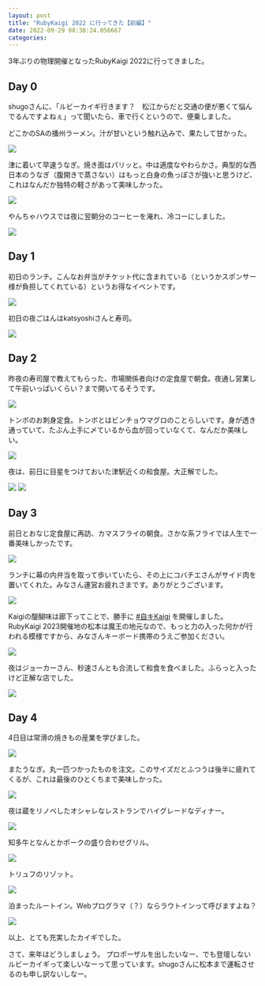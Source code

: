 ```yaml
---
layout: post
title: "RubyKaigi 2022 に行ってきた【前編】"
date: 2022-09-29 08:38:24.056667
categories: 
---
```


3年ぶりの物理開催となったRubyKaigi 2022に行ってきました。

## Day 0

shugoさんに、「ルビーカイギ行きます？　松江からだと交通の便が悪くて悩んでるんですよねぇ」って聞いたら、車で行くというので、便乗しました。


どこかのSAの播州ラーメン。汁が甘いという触れ込みで、果たして甘かった。

![](/assets/images/202209/IMG_6242.jpg)

津に着いて早速うなぎ。焼き面はパリッと。中は適度なやわらかさ。典型的な西日本のうなぎ（腹開きで蒸さない）はもっと白身の魚っぽさが強いと思うけど、これはなんだか独特の軽さがあって美味しかった。

![](/assets/images/202209/IMG_6248.jpg)

やんちゃハウスでは夜に翌朝分のコーヒーを淹れ、冷コーにしました。

![](/assets/images/202209/IMG_6254.jpg)

## Day 1

初日のランチ。こんなお弁当がチケット代に含まれている（というかスポンサー様が負担してくれている）というお得なイベントです。

![](/assets/images/202209/IMG_6259.jpg)

初日の夜ごはんはkatsyoshiさんと寿司。

![](/assets/images/202209/IMG_6267.jpg)

## Day 2

昨夜の寿司屋で教えてもらった、市場関係者向けの定食屋で朝食。夜通し営業して午前いっぱいくらい？まで開いてるそうです。

![](/assets/images/202209/IMG_6274.jpg)

トンボのお刺身定食。トンボとはビンチョウマグロのことらしいです。身が透き通っていて、たぶん上手に〆ているから血が回っていなくて、なんだか美味しい。

![](/assets/images/202209/IMG_6275.jpg)

夜は、前日に目星をつけておいた津駅近くの和食屋。大正解でした。

![](/assets/images/202209/IMG_6289.jpg)
![](/assets/images/202209/IMG_6295.jpg)

## Day 3

前日とおなじ定食屋に再訪、カマスフライの朝食。さかな系フライでは人生で一番美味しかったです。

![](/assets/images/202209/IMG_6299.jpg)

ランチに幕の内弁当を取って歩いていたら、その上にコバチエさんがサイド肉を置いてくれた。みなさん運営お疲れさまです。ありがとうございます。

![](/assets/images/202209/IMG_6301.jpg)

Kaigiの醍醐味は廊下ってことで、勝手に [#自キKaigi](https://twitter.com/search?q=%23%E8%87%AA%E3%82%ADkaigi&src=typed_query) を開催しました。
RubyKaigi 2023開催地の松本は魔王の地元なので、もっと力の入った何かが行われる模様ですから、みなさんキーボード携帯のうえご参加ください。

![](/assets/images/202209/IMG_6304.jpg)

夜はジョーカーさん、秒速さんとも合流して和食を食べました。ふらっと入ったけど正解な店でした。

![](/assets/images/202209/IMG_6326.jpg)

## Day 4

4日目は常滑の焼きもの産業を学びました。

![](/assets/images/202209/IMG_6336.jpg)

またうなぎ。丸一匹つかったものを注文。このサイズだとふつうは後半に疲れてくるが、これは最後のひとくちまで美味しかった。

![](/assets/images/202209/IMG_6338.jpg)

夜は蔵をリノベしたオシャレなレストランでハイグレードなディナー。

![](/assets/images/202209/IMG_6348.jpg)

知多牛となんとかポークの盛り合わせグリル。

![](/assets/images/202209/IMG_6350.jpg)

トリュフのリゾット。

![](/assets/images/202209/IMG_6353.jpg)

泊まったルートイン。Webプログラマ（？）ならラウトインって呼びますよね？

![](/assets/images/202209/IMG_6354.jpg)


以上、とても充実したカイギでした。


さて、来年はどうしましょう。
プロポーザルを出したいなー、でも登壇しないルビーカイギって楽しいなーって思っています。shugoさんに松本まで運転させるのも申し訳ないしなー。

